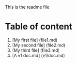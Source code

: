 This is the readme file

# Table of content

1. [My first file] (file1.md)
1. [My second file] (file2.md)
1. [My third file] (file3.md)
1. [A v1 doc.md] (v1/doc.md)